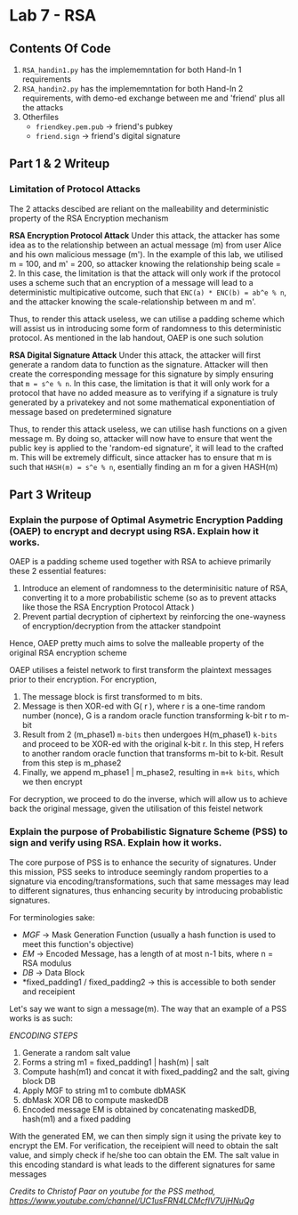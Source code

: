 # Lab 7 - RSA

## Contents Of Code
1. `RSA_handin1.py` has the implememntation for both Hand-In 1 requirements
2. `RSA_handin2.py` has the implememntation for both Hand-In 2 requirements, with demo-ed exchange between me and 'friend' plus all the attacks
3. Otherfiles
    - `friendkey.pem.pub` -> friend's pubkey
    - `friend.sign` -> friend's digital signature


## Part 1 & 2 Writeup

### Limitation of Protocol Attacks

The 2 attacks descibed are reliant on the malleability and deterministic property of the RSA Encryption mechanism

**RSA Encryption Protocol Attack**
Under this attack, the attacker has some idea as to the relationship between an actual message (m) from user Alice and his own malicious message (m'). In the example of this lab, we utilised m = 100, and m' = 200, so attacker knowing the relationship being scale = 2. In this case, the limitation is that the attack will only work if the protocol uses a scheme such that an encryption of a message will lead to a deterministic multipicative outcome, such that `ENC(a) * ENC(b) = ab^e % n`, and the attacker knowing the scale-relationship between m and m'.

Thus, to render this attack useless, we can utilise a padding scheme which will assist us in introducing some form of randomness to this deterministic protocol. As mentioned in the lab handout, OAEP is one such solution


**RSA Digital Signature Attack**
Under this attack, the attacker will first generate a random data to function as the signature. Attacker will then create the corresponding message for this signature by simply ensuring that `m = s^e % n`. In this case, the limitation is that it will only work for a protocol that have no added measure as to verifying if a signature is truly generated by a privatekey and not some mathematical exponentiation of message based on predetermined signature

Thus, to render this attack useless, we can utilise hash functions on a given message m. By doing so, attacker will now have to ensure that went the public key is applied to the 'random-ed signature', it will lead to the crafted m. This will be extremely difficult, since attacker has to ensure that m is such that `HASH(m) = s^e % n`, esentially finding an  m for a given HASH(m)

## Part 3 Writeup

### Explain the purpose of Optimal Asymetric Encryption Padding (OAEP) to encrypt and decrypt using RSA. Explain how it works.

OAEP is a padding scheme used together with RSA to achieve primarily these 2 essential features:
1. Introduce an element of randomness to the determinisitic nature of RSA, converting it to a more probabilistic scheme (so as to prevent attacks like those the RSA Encryption Protocol Attack )
2. Prevent partial decryption of ciphertext by reinforcing the one-wayness of encryption/decryption from the attacker standpoint

Hence, OAEP pretty much aims to solve the malleable property of the original RSA encryption scheme

OAEP utilises a feistel network to first transform the plaintext messages prior to their encryption. For encryption, 
1. The message block is first transformed to m bits.
2. Message is then XOR-ed with G( r ), where r is a one-time random number (nonce),  G is a random oracle function transforming k-bit r to m-bit
3. Result from 2 (m_phase1) `m-bits` then undergoes H(m_phase1) `k-bits` and proceed to be XOR-ed with the original k-bit r. In this step, H refers to another random oracle function that transforms m-bit to k-bit. Result from this step is m_phase2
4. Finally, we append m_phase1 | m_phase2, resulting in `m+k bits`, which we then encrypt

For decryption, we proceed to do the inverse, which will allow us to achieve back the original message, given the utilisation of this feistel network


### Explain the purpose of Probabilistic Signature Scheme (PSS) to sign and verify using RSA. Explain how it works.

The core purpose of PSS is to enhance the security of signatures. Under this mission, PSS seeks to introduce seemingly random properties to a signature via encoding/transformations, such that same messages may lead to different signatures, thus enhancing security by introducing probablistic signatures.

For terminologies sake:
- *MGF* -> Mask Generation Function (usually a hash function is used to meet this function's objective)
- *EM* -> Encoded Message, has a length of at most n-1 bits, where n = RSA modulus
- *DB* -> Data Block
- *fixed_padding1 / fixed_padding2 -> this is accessible to both sender and receipient


Let's say we want to sign a message(m). The way that an example of a PSS works is as such:

*ENCODING STEPS*
1. Generate a random salt value
2. Forms a string m1 = fixed_padding1 | hash(m) | salt
3. Compute hash(m1) and concat it with fixed_padding2 and the salt, giving block DB
4. Apply MGF to string m1 to combute dbMASK
5. dbMask XOR DB to compute maskedDB
6. Encoded message EM is obtained by concatenating maskedDB, hash(m1) and a fixed padding

With the generated EM, we can then simply sign it using the private key to encrypt the EM. For verification, the receipient will need to obtain the salt value, and simply check if he/she too can obtain the EM. The salt value in this encoding standard is what leads to the different signatures for same messages


*Credits to Christof Paar on youtube for the PSS method, https://www.youtube.com/channel/UC1usFRN4LCMcfIV7UjHNuQg*



